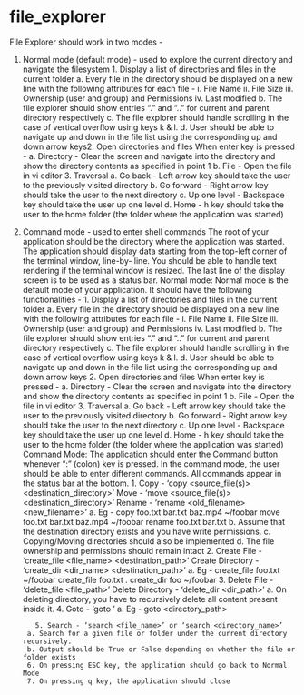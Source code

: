 # file_explorer
File Explorer should work in two modes -
1. Normal mode (default mode) - used to explore the current directory and navigate the filesystem
        1. Display a list of directories and files in the current folder
        a. Every file in the directory should be displayed on a new line with the following
        attributes for each file -
        i.
        File Name
        ii.
        File Size
        iii.
        Ownership (user and group) and Permissions
        iv.
        Last modified
        b. The file explorer should show entries “.” and “..” for current and parent directory
        respectively
        c. The file explorer should handle scrolling in the case of vertical overflow using keys k &
        l.
        d. User should be able to navigate up and down in the file list using the corresponding
        up and down arrow keys2. Open directories and files When
        enter key is pressed -
        a. Directory - Clear the screen and navigate into the directory and show the directory
        contents as specified in point 1
        b. File - Open the file in vi editor
        3. Traversal
        a. Go back - Left arrow key should take the user to the previously visited directory
        b. Go forward - Right arrow key should take the user to the next directory
        c. Up one level - Backspace key should take the user up one level
        d. Home - h key should take the user to the home folder (the folder where the
        application was started)



2. Command mode - used to enter shell commands
        The root of your application should be the directory where the application was started.
        The application should display data starting from the top-left corner of the terminal window, line-by-
        line. You should be able to handle text rendering if the terminal window is resized. The last line of the
        display screen is to be used as a status bar.
        Normal mode:
        Normal mode is the default mode of your application. It should have the following functionalities -
        1. Display a list of directories and files in the current folder
        a. Every file in the directory should be displayed on a new line with the following
        attributes for each file -
        i.
        File Name
        ii.
        File Size
        iii.
        Ownership (user and group) and Permissions
        iv.
        Last modified
        b. The file explorer should show entries “.” and “..” for current and parent directory
        respectively
        c. The file explorer should handle scrolling in the case of vertical overflow using keys k &
        l.
        d. User should be able to navigate up and down in the file list using the corresponding
        up and down arrow keys
        2. Open directories and files When
        enter key is pressed -
        a. Directory - Clear the screen and navigate into the directory and show the directory
        contents as specified in point 1
        b. File - Open the file in vi editor
        3. Traversal
        a. Go back - Left arrow key should take the user to the previously visited directory
        b. Go forward - Right arrow key should take the user to the next directory
        c. Up one level - Backspace key should take the user up one level
        d. Home - h key should take the user to the home folder (the folder where the
        application was started)
        Command Mode:
        The application should enter the Command button whenever “:” (colon) key is pressed. In the
        command mode, the user should be able to enter different commands. All commands appear in the
        status bar at the bottom.
        1. Copy - ‘copy <source_file(s)> <destination_directory>’
        Move - ‘move <source_file(s)> <destination_directory>’
        Rename - ‘rename <old_filename> <new_filename>’
        a. Eg - copy foo.txt bar.txt baz.mp4 ~/foobar
        move foo.txt bar.txt baz.mp4 ~/foobar
        rename foo.txt bar.txt
        b. Assume that the destination directory exists and you have write permissions.
        c. Copying/Moving directories should also be implemented
        d. The file ownership and permissions should remain intact
        2. Create File - ‘create_file <file_name> <destination_path>’
        Create Directory - ‘create_dir <dir_name> <destination_path>’
        a. Eg - create_file foo.txt ~/foobar
        create_file foo.txt .
        create_dir foo ~/foobar
        3. Delete File - ‘delete_file <file_path>’
        Delete Directory - ‘delete_dir <dir_path>’
        a. On deleting directory, you have to recursively delete all content present inside it.
        4. Goto - ‘goto <location>’
        a. Eg - goto <directory_path>

          5. Search - ‘search <file_name>’ or ‘search <directory_name>’
        a. Search for a given file or folder under the current directory recursively.
        b. Output should be True or False depending on whether the file or folder exists
        6. On pressing ESC key, the application should go back to Normal Mode
        7. On pressing q key, the application should close

